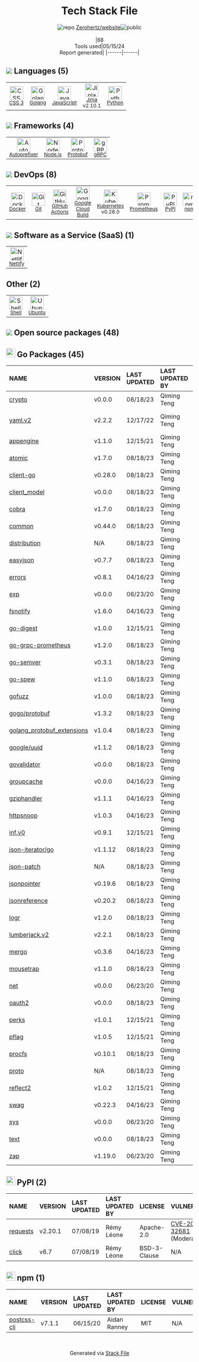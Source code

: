 <!--
&lt;--- Readme.md Snippet without images Start ---&gt;
## Tech Stack
Zerohertz/website is built on the following main stack:

- [Golang](http://golang.org/) – Languages
- [JavaScript](https://developer.mozilla.org/en-US/docs/Web/JavaScript) – Languages
- [Jinja](https://palletsprojects.com/p/jinja/) – Templating Languages & Extensions
- [Python](https://www.python.org) – Languages
- [Autoprefixer](https://github.com/postcss/autoprefixer) – CSS Pre-processors / Extensions
- [Node.js](http://nodejs.org/) – Frameworks (Full Stack)
- [Protobuf](https://developers.google.com/protocol-buffers/) – Serialization Frameworks
- [gRPC](https://grpc.io/) – Remote Procedure Call (RPC)
- [Docker](https://www.docker.com/) – Virtual Machine Platforms & Containers
- [GitHub Actions](https://github.com/features/actions) – Continuous Integration
- [Google Cloud Build](https://cloud.google.com/cloud-build) – Continuous Deployment
- [Kubernetes](http://kubernetes.io/) – Container Tools
- [Prometheus](http://prometheus.io/) – Monitoring Tools
- [Netlify](https://www.netlify.com/) – Static Web Hosting
- [Shell](https://en.wikipedia.org/wiki/Shell_script) – Shells
- [Ubuntu](http://www.ubuntu.com/) – Operating Systems

Full tech stack [here](/techstack.md)

&lt;--- Readme.md Snippet without images End ---&gt;

&lt;--- Readme.md Snippet with images Start ---&gt;
## Tech Stack
Zerohertz/website is built on the following main stack:

- <img width='25' height='25' src='https://img.stackshare.io/service/1005/O6AczwfV_400x400.png' alt='Golang'/> [Golang](http://golang.org/) – Languages
- <img width='25' height='25' src='https://img.stackshare.io/service/1209/javascript.jpeg' alt='JavaScript'/> [JavaScript](https://developer.mozilla.org/en-US/docs/Web/JavaScript) – Languages
- <img width='25' height='25' src='https://img.stackshare.io/service/2303/New_Project__20_.png' alt='Jinja'/> [Jinja](https://palletsprojects.com/p/jinja/) – Templating Languages & Extensions
- <img width='25' height='25' src='https://img.stackshare.io/service/993/pUBY5pVj.png' alt='Python'/> [Python](https://www.python.org) – Languages
- <img width='25' height='25' src='https://img.stackshare.io/service/2202/72d087642cfce6fef6f2dabec5bf49e8_400x400.png' alt='Autoprefixer'/> [Autoprefixer](https://github.com/postcss/autoprefixer) – CSS Pre-processors / Extensions
- <img width='25' height='25' src='https://img.stackshare.io/service/1011/n1JRsFeB_400x400.png' alt='Node.js'/> [Node.js](http://nodejs.org/) – Frameworks (Full Stack)
- <img width='25' height='25' src='https://img.stackshare.io/service/4393/ma2jqJKH_400x400.png' alt='Protobuf'/> [Protobuf](https://developers.google.com/protocol-buffers/) – Serialization Frameworks
- <img width='25' height='25' src='https://img.stackshare.io/service/4670/default_d811b0ac72205af84aca21f967594338580be913.png' alt='gRPC'/> [gRPC](https://grpc.io/) – Remote Procedure Call (RPC)
- <img width='25' height='25' src='https://img.stackshare.io/service/586/n4u37v9t_400x400.png' alt='Docker'/> [Docker](https://www.docker.com/) – Virtual Machine Platforms & Containers
- <img width='25' height='25' src='https://img.stackshare.io/service/11563/actions.png' alt='GitHub Actions'/> [GitHub Actions](https://github.com/features/actions) – Continuous Integration
- <img width='25' height='25' src='https://img.stackshare.io/service/9309/PoHJY3K8_400x400.jpg' alt='Google Cloud Build'/> [Google Cloud Build](https://cloud.google.com/cloud-build) – Continuous Deployment
- <img width='25' height='25' src='https://img.stackshare.io/service/1885/21_d3cvM.png' alt='Kubernetes'/> [Kubernetes](http://kubernetes.io/) – Container Tools
- <img width='25' height='25' src='https://img.stackshare.io/service/2501/default_3cf1b307194b26782be5cb209d30360580ae5b3c.png' alt='Prometheus'/> [Prometheus](http://prometheus.io/) – Monitoring Tools
- <img width='25' height='25' src='https://img.stackshare.io/service/2748/default_5dfbb146cf22182bca88c7d07f2515a5888fc12a.jpg' alt='Netlify'/> [Netlify](https://www.netlify.com/) – Static Web Hosting
- <img width='25' height='25' src='https://img.stackshare.io/service/4631/default_c2062d40130562bdc836c13dbca02d318205a962.png' alt='Shell'/> [Shell](https://en.wikipedia.org/wiki/Shell_script) – Shells
- <img width='25' height='25' src='https://img.stackshare.io/service/3511/cof_orange_hex.jpg' alt='Ubuntu'/> [Ubuntu](http://www.ubuntu.com/) – Operating Systems

Full tech stack [here](/techstack.md)

&lt;--- Readme.md Snippet with images End ---&gt;
-->
<div align="center">

# Tech Stack File
![](https://img.stackshare.io/repo.svg "repo") [Zerohertz/website](https://github.com/Zerohertz/website)![](https://img.stackshare.io/public_badge.svg "public")
<br/><br/>
|68<br/>Tools used|05/15/24 <br/>Report generated|
|------|------|
</div>

## <img src='https://img.stackshare.io/languages.svg'/> Languages (5)
<table><tr>
  <td align='center'>
  <img width='36' height='36' src='https://img.stackshare.io/service/6727/css.png' alt='CSS 3'>
  <br>
  <sub><a href="https://developer.mozilla.org/en-US/docs/Web/CSS/CSS3">CSS 3</a></sub>
  <br>
  <sub></sub>
</td>

<td align='center'>
  <img width='36' height='36' src='https://img.stackshare.io/service/1005/O6AczwfV_400x400.png' alt='Golang'>
  <br>
  <sub><a href="http://golang.org/">Golang</a></sub>
  <br>
  <sub></sub>
</td>

<td align='center'>
  <img width='36' height='36' src='https://img.stackshare.io/service/1209/javascript.jpeg' alt='JavaScript'>
  <br>
  <sub><a href="https://developer.mozilla.org/en-US/docs/Web/JavaScript">JavaScript</a></sub>
  <br>
  <sub></sub>
</td>

<td align='center'>
  <img width='36' height='36' src='https://img.stackshare.io/service/2303/New_Project__20_.png' alt='Jinja'>
  <br>
  <sub><a href="https://palletsprojects.com/p/jinja/">Jinja</a></sub>
  <br>
  <sub>v2.10.1</sub>
</td>

<td align='center'>
  <img width='36' height='36' src='https://img.stackshare.io/service/993/pUBY5pVj.png' alt='Python'>
  <br>
  <sub><a href="https://www.python.org">Python</a></sub>
  <br>
  <sub></sub>
</td>

</tr>
</table>

## <img src='https://img.stackshare.io/frameworks.svg'/> Frameworks (4)
<table><tr>
  <td align='center'>
  <img width='36' height='36' src='https://img.stackshare.io/service/2202/72d087642cfce6fef6f2dabec5bf49e8_400x400.png' alt='Autoprefixer'>
  <br>
  <sub><a href="https://github.com/postcss/autoprefixer">Autoprefixer</a></sub>
  <br>
  <sub></sub>
</td>

<td align='center'>
  <img width='36' height='36' src='https://img.stackshare.io/service/1011/n1JRsFeB_400x400.png' alt='Node.js'>
  <br>
  <sub><a href="http://nodejs.org/">Node.js</a></sub>
  <br>
  <sub></sub>
</td>

<td align='center'>
  <img width='36' height='36' src='https://img.stackshare.io/service/4393/ma2jqJKH_400x400.png' alt='Protobuf'>
  <br>
  <sub><a href="https://developers.google.com/protocol-buffers/">Protobuf</a></sub>
  <br>
  <sub></sub>
</td>

<td align='center'>
  <img width='36' height='36' src='https://img.stackshare.io/service/4670/default_d811b0ac72205af84aca21f967594338580be913.png' alt='gRPC'>
  <br>
  <sub><a href="https://grpc.io/">gRPC</a></sub>
  <br>
  <sub></sub>
</td>

</tr>
</table>

## <img src='https://img.stackshare.io/devops.svg'/> DevOps (8)
<table><tr>
  <td align='center'>
  <img width='36' height='36' src='https://img.stackshare.io/service/586/n4u37v9t_400x400.png' alt='Docker'>
  <br>
  <sub><a href="https://www.docker.com/">Docker</a></sub>
  <br>
  <sub></sub>
</td>

<td align='center'>
  <img width='36' height='36' src='https://img.stackshare.io/service/1046/git.png' alt='Git'>
  <br>
  <sub><a href="http://git-scm.com/">Git</a></sub>
  <br>
  <sub></sub>
</td>

<td align='center'>
  <img width='36' height='36' src='https://img.stackshare.io/service/11563/actions.png' alt='GitHub Actions'>
  <br>
  <sub><a href="https://github.com/features/actions">GitHub Actions</a></sub>
  <br>
  <sub></sub>
</td>

<td align='center'>
  <img width='36' height='36' src='https://img.stackshare.io/service/9309/PoHJY3K8_400x400.jpg' alt='Google Cloud Build'>
  <br>
  <sub><a href="https://cloud.google.com/cloud-build">Google Cloud Build</a></sub>
  <br>
  <sub></sub>
</td>

<td align='center'>
  <img width='36' height='36' src='https://img.stackshare.io/service/1885/21_d3cvM.png' alt='Kubernetes'>
  <br>
  <sub><a href="http://kubernetes.io/">Kubernetes</a></sub>
  <br>
  <sub>v0.28.0</sub>
</td>

<td align='center'>
  <img width='36' height='36' src='https://img.stackshare.io/service/2501/default_3cf1b307194b26782be5cb209d30360580ae5b3c.png' alt='Prometheus'>
  <br>
  <sub><a href="http://prometheus.io/">Prometheus</a></sub>
  <br>
  <sub></sub>
</td>

<td align='center'>
  <img width='36' height='36' src='https://img.stackshare.io/service/12572/-RIWgodF_400x400.jpg' alt='PyPI'>
  <br>
  <sub><a href="https://pypi.org/">PyPI</a></sub>
  <br>
  <sub></sub>
</td>

<td align='center'>
  <img width='36' height='36' src='https://img.stackshare.io/service/1120/lejvzrnlpb308aftn31u.png' alt='npm'>
  <br>
  <sub><a href="https://www.npmjs.com/">npm</a></sub>
  <br>
  <sub></sub>
</td>

</tr>
</table>

## <img src='https://img.stackshare.io/saas.svg'/> Software as a Service (SaaS) (1)
<table><tr>
  <td align='center'>
  <img width='36' height='36' src='https://img.stackshare.io/service/2748/default_5dfbb146cf22182bca88c7d07f2515a5888fc12a.jpg' alt='Netlify'>
  <br>
  <sub><a href="https://www.netlify.com/">Netlify</a></sub>
  <br>
  <sub></sub>
</td>

</tr>
</table>

## Other (2)
<table><tr>
  <td align='center'>
  <img width='36' height='36' src='https://img.stackshare.io/service/4631/default_c2062d40130562bdc836c13dbca02d318205a962.png' alt='Shell'>
  <br>
  <sub><a href="https://en.wikipedia.org/wiki/Shell_script">Shell</a></sub>
  <br>
  <sub></sub>
</td>

<td align='center'>
  <img width='36' height='36' src='https://img.stackshare.io/service/3511/cof_orange_hex.jpg' alt='Ubuntu'>
  <br>
  <sub><a href="http://www.ubuntu.com/">Ubuntu</a></sub>
  <br>
  <sub></sub>
</td>

</tr>
</table>


## <img src='https://img.stackshare.io/group.svg' /> Open source packages (48)</h2>

## <img width='24' height='24' src='https://img.stackshare.io/service/21112/default_1346bbda8fe03e4dce5601323a3ca47a10c1ae36.png'/> Go Packages (45)

|NAME|VERSION|LAST UPDATED|LAST UPDATED BY|LICENSE|VULNERABILITIES|
|:------|:------|:------|:------|:------|:------|
|[crypto](https://pkg.go.dev/golang.org/x/crypto)|v0.0.0|08/18/23|Qiming Teng |BSD-3-Clause|[CVE-2020-9283](https://github.com/advisories/GHSA-ffhg-7mh4-33c4) (Moderate)|
|[yaml.v2](https://pkg.go.dev/gopkg.in/yaml.v2)|v2.2.2|12/17/22|Qiming Teng |LGPL-3.0|[CVE-2019-11254](https://github.com/advisories/GHSA-wxc4-f4m6-wwqv) (Moderate)|
|[appengine](https://pkg.go.dev/google.golang.org/appengine)|v1.1.0|12/15/21|Qiming Teng |Apache-2.0|N/A|
|[atomic](https://pkg.go.dev/go.uber.org/atomic)|v1.7.0|08/18/23|Qiming Teng |MIT|N/A|
|[client-go](https://pkg.go.dev/k8s.io/client-go)|v0.28.0|08/18/23|Qiming Teng |Apache-2.0|N/A|
|[client_model](https://pkg.go.dev/github.com/prometheus/client_model)|v0.0.0|08/18/23|Qiming Teng |Apache-2.0|N/A|
|[cobra](https://pkg.go.dev/github.com/spf13/cobra)|v1.7.0|08/18/23|Qiming Teng |Apache-2.0|N/A|
|[common](https://pkg.go.dev/github.com/prometheus/common)|v0.44.0|08/18/23|Qiming Teng |Apache-2.0|N/A|
|[distribution](https://pkg.go.dev/github.com/docker/distribution)|N/A|08/18/23|Qiming Teng |Apache-2.0|N/A|
|[easyjson](https://pkg.go.dev/github.com/mailru/easyjson)|v0.7.7|08/18/23|Qiming Teng |MIT|N/A|
|[errors](https://pkg.go.dev/github.com/pkg/errors)|v0.8.1|04/16/23|Qiming Teng |BSD-2-Clause|N/A|
|[exp](https://pkg.go.dev/golang.org/x/exp)|v0.0.0|06/23/20|Qiming Teng |BSD-3-Clause|N/A|
|[fsnotify](https://pkg.go.dev/github.com/fsnotify/fsnotify)|v1.6.0|04/16/23|Qiming Teng |BSD-3-Clause|N/A|
|[go-digest](https://pkg.go.dev/github.com/opencontainers/go-digest)|v1.0.0|12/15/21|Qiming Teng |Other|N/A|
|[go-grpc-prometheus](https://pkg.go.dev/github.com/grpc-ecosystem/go-grpc-prometheus)|v1.2.0|08/18/23|Qiming Teng |Apache-2.0|N/A|
|[go-semver](https://pkg.go.dev/github.com/coreos/go-semver)|v0.3.1|08/18/23|Qiming Teng |Apache-2.0|N/A|
|[go-spew](https://pkg.go.dev/github.com/davecgh/go-spew)|v1.1.0|08/18/23|Qiming Teng |ISC|N/A|
|[gofuzz](https://pkg.go.dev/github.com/google/gofuzz)|v1.0.0|08/18/23|Qiming Teng |Apache-2.0|N/A|
|[gogo/protobuf](https://pkg.go.dev/github.com/gogo/protobuf)|v1.3.2|08/18/23|Qiming Teng |Other|N/A|
|[golang_protobuf_extensions](https://pkg.go.dev/github.com/matttproud/golang_protobuf_extensions)|v1.0.4|08/18/23|Qiming Teng |Apache-2.0|N/A|
|[google/uuid](https://pkg.go.dev/github.com/google/uuid)|v1.1.2|08/18/23|Qiming Teng |BSD-3-Clause|N/A|
|[govalidator](https://pkg.go.dev/github.com/asaskevich/govalidator)|v0.0.0|08/18/23|Qiming Teng |MIT|N/A|
|[groupcache](https://pkg.go.dev/github.com/golang/groupcache)|v0.0.0|04/16/23|Qiming Teng |Apache-2.0|N/A|
|[gziphandler](https://pkg.go.dev/github.com/NYTimes/gziphandler)|v1.1.1|04/16/23|Qiming Teng |Apache-2.0|N/A|
|[httpsnoop](https://pkg.go.dev/github.com/felixge/httpsnoop)|v1.0.3|04/16/23|Qiming Teng |MIT|N/A|
|[inf.v0](https://pkg.go.dev/gopkg.in/inf.v0)|v0.9.1|12/15/21|Qiming Teng |BSD-3-Clause|N/A|
|[json-iterator/go](https://pkg.go.dev/github.com/json-iterator/go)|v1.1.12|08/18/23|Qiming Teng |MIT|N/A|
|[json-patch](https://pkg.go.dev/github.com/evanphx/json-patch)|N/A|08/18/23|Qiming Teng |BSD-3-Clause|N/A|
|[jsonpointer](https://pkg.go.dev/github.com/go-openapi/jsonpointer)|v0.19.6|08/18/23|Qiming Teng |Apache-2.0|N/A|
|[jsonreference](https://pkg.go.dev/github.com/go-openapi/jsonreference)|v0.20.2|08/18/23|Qiming Teng |Apache-2.0|N/A|
|[logr](https://pkg.go.dev/github.com/go-logr/logr)|v1.2.0|08/18/23|Qiming Teng |Apache-2.0|N/A|
|[lumberjack.v2](https://pkg.go.dev/gopkg.in/natefinch/lumberjack.v2)|v2.2.1|08/18/23|Qiming Teng |N/A|N/A|
|[mergo](https://pkg.go.dev/github.com/imdario/mergo)|v0.3.6|04/16/23|Qiming Teng |BSD-3-Clause|N/A|
|[mousetrap](https://pkg.go.dev/github.com/inconshreveable/mousetrap)|v1.1.0|08/18/23|Qiming Teng |Apache-2.0|N/A|
|[net](https://pkg.go.dev/golang.org/x/net)|v0.0.0|06/23/20|Qiming Teng |BSD-3-Clause|N/A|
|[oauth2](https://pkg.go.dev/golang.org/x/oauth2)|v0.0.0|08/18/23|Qiming Teng |BSD-3-Clause|N/A|
|[perks](https://pkg.go.dev/github.com/beorn7/perks)|v1.0.1|12/15/21|Qiming Teng |MIT|N/A|
|[pflag](https://pkg.go.dev/github.com/spf13/pflag)|v1.0.5|12/15/21|Qiming Teng |BSD-3-Clause|N/A|
|[procfs](https://pkg.go.dev/github.com/prometheus/procfs)|v0.10.1|08/18/23|Qiming Teng |Apache-2.0|N/A|
|[proto](https://pkg.go.dev/github.com/golang/protobuf/proto)|N/A|08/18/23|Qiming Teng |BSD-3-Clause|N/A|
|[reflect2](https://pkg.go.dev/github.com/modern-go/reflect2)|v1.0.2|12/15/21|Qiming Teng |Apache-2.0|N/A|
|[swag](https://pkg.go.dev/github.com/go-openapi/swag)|v0.22.3|04/16/23|Qiming Teng |Apache-2.0|N/A|
|[sys](https://pkg.go.dev/golang.org/x/sys)|v0.0.0|06/23/20|Qiming Teng |BSD-3-Clause|N/A|
|[text](https://pkg.go.dev/golang.org/x/text)|v0.0.0|08/18/23|Qiming Teng |BSD-3-Clause|N/A|
|[zap](https://pkg.go.dev/go.uber.org/zap)|v1.19.0|06/23/20|Qiming Teng |MIT|N/A|


## <img width='24' height='24' src='https://img.stackshare.io/service/12572/-RIWgodF_400x400.jpg'/> PyPI (2)

|NAME|VERSION|LAST UPDATED|LAST UPDATED BY|LICENSE|VULNERABILITIES|
|:------|:------|:------|:------|:------|:------|
|[requests](https://pypi.org/project/requests)|v2.20.1|07/08/19|Rémy Léone |Apache-2.0|[CVE-2023-32681](https://github.com/advisories/GHSA-j8r2-6x86-q33q) (Moderate)|
|[click](https://pypi.org/project/click)|v6.7|07/08/19|Rémy Léone |BSD-3-Clause|N/A|


## <img width='24' height='24' src='https://img.stackshare.io/service/1120/lejvzrnlpb308aftn31u.png'/> npm (1)

|NAME|VERSION|LAST UPDATED|LAST UPDATED BY|LICENSE|VULNERABILITIES|
|:------|:------|:------|:------|:------|:------|
|[postcss-cli](https://www.npmjs.com/postcss-cli)|v7.1.1|06/15/20|Aidan Ranney |MIT|N/A|

<br/>
<div align='center'>

Generated via [Stack File](https://github.com/marketplace/stack-file)
